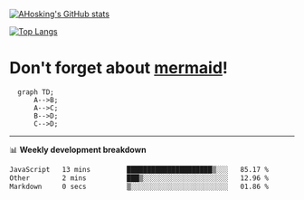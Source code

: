 [![AHosking's GitHub stats](https://github-readme-stats.vercel.app/api?username=ahosking&count_private=true&show_icons=true&theme=onedark&hide_rank=true&include_all_commits=true)](https://github.com/ahosking)

[![Top Langs](https://github-readme-stats.vercel.app/api/top-langs/?username=ahosking&layout=compact&theme=onedark)](https://github.com/ahosking)


# Don't forget about [mermaid](https://github.blog/2022-02-14-include-diagrams-markdown-files-mermaid/)!

```mermaid
  graph TD;
      A-->B;
      A-->C;
      B-->D;
      C-->D;
```
-------

📊 **Weekly development breakdown**

<!--START_SECTION:waka-->

```txt
JavaScript   13 mins         █████████████████████▒░░░   85.17 %
Other        2 mins          ███▒░░░░░░░░░░░░░░░░░░░░░   12.96 %
Markdown     0 secs          ▒░░░░░░░░░░░░░░░░░░░░░░░░   01.86 %
```

<!--END_SECTION:waka-->

